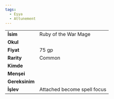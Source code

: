 ```yaml
---
tags:
  - Eşya
  - Attunement
---  
```

  
  
  
|  |  |  
|---|---|  
| **İsim** | Ruby of the War Mage|  
| **Okul** | |  
| **Fiyat** | 75 gp|  
| **Rarity** | Common|  
| **Kimde** | |  
| **Menşei** | |  
| **Gereksinim** | |  
| **İşlev** | Attached become spell focus|  
  
  
